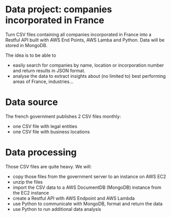 # Data project: companies incorporated in France
 Turn CSV files containing all companies incorporated in France into a Restful API built with AWS End Points, AWS Lamba and Python. Data will be stored in MongoDB.

 The idea is to be able to
  - easily search for companies by name, location or incorporation number and return results in JSON format.
  - analyse the data to extract insights about (no limited to) best performing areas of France, industries...

# Data source
 The french government publishes 2 CSV files monthly:
  - one CSV file with legal entities
  - one CSV file with business locations

# Data processing
 Those CSV files are quite heavy. We will:
  - copy those files from the government server to an instance on AWS EC2
  - unzip the files
  - import the CSV data to a AWS DocumentDB (MongoDB) instance from the EC2 instance
  - create a Restful API with AWS Endpoint and AWS Lambda
  - use Python to communicate with MongoDB, format and return the data
  - use Python to run additional data analysis

